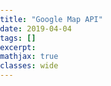 ```yaml
---
title: "Google Map API"
date: 2019-04-04
tags: []
excerpt:
mathjax: true
classes: wide
---
```



<div>
<html>
  <head>
    <title>Styled Map Types</title>
    <meta name="viewport" content="initial-scale=1.0, user-scalable=no">
    <meta charset="utf-8">
    <style>
      /*Always set the map height explicitly to define the size of the div *element that contains the map.*/
      #map {
        height: 100%;
      }
      /*Optional: Makes the sample page fill the window.*/
      html, body {
        height: 100%;
        margin: 0;
        padding: 0;
      }
    </style>
  </head>
  <body>
    <div id="map"></div>
    <script>
      function initMap() {

        // Create a new StyledMapType object, passing it an array of styles,
        // and the name to be displayed on the map type control.
        var styledMapType = new google.maps.StyledMapType(
            [
              {elementType: 'geometry', stylers: [{color: '#ebe3cd'}]},
              {elementType: 'labels.text.fill', stylers: [{color: '#523735'}]},
              {elementType: 'labels.text.stroke', stylers: [{color: '#f5f1e6'}]},
              {
                featureType: 'administrative',
                elementType: 'geometry.stroke',
                stylers: [{color: '#c9b2a6'}]
              },
              {
                featureType: 'administrative.land_parcel',
                elementType: 'geometry.stroke',
                stylers: [{color: '#dcd2be'}]
              },
              {
                featureType: 'administrative.land_parcel',
                elementType: 'labels.text.fill',
                stylers: [{color: '#ae9e90'}]
              },
              {
                featureType: 'landscape.natural',
                elementType: 'geometry',
                stylers: [{color: '#dfd2ae'}]
              },
              {
                featureType: 'poi',
                elementType: 'geometry',
                stylers: [{color: '#dfd2ae'}]
              },
              {
                featureType: 'poi',
                elementType: 'labels.text.fill',
                stylers: [{color: '#93817c'}]
              },
              {
                featureType: 'poi.park',
                elementType: 'geometry.fill',
                stylers: [{color: '#a5b076'}]
              },
              {
                featureType: 'poi.park',
                elementType: 'labels.text.fill',
                stylers: [{color: '#447530'}]
              },
              {
                featureType: 'road',
                elementType: 'geometry',
                stylers: [{color: '#f5f1e6'}]
              },
              {
                featureType: 'road.arterial',
                elementType: 'geometry',
                stylers: [{color: '#fdfcf8'}]
              },
              {
                featureType: 'road.highway',
                elementType: 'geometry',
                stylers: [{color: '#f8c967'}]
              },
              {
                featureType: 'road.highway',
                elementType: 'geometry.stroke',
                stylers: [{color: '#e9bc62'}]
              },
              {
                featureType: 'road.highway.controlled_access',
                elementType: 'geometry',
                stylers: [{color: '#e98d58'}]
              },
              {
                featureType: 'road.highway.controlled_access',
                elementType: 'geometry.stroke',
                stylers: [{color: '#db8555'}]
              },
              {
                featureType: 'road.local',
                elementType: 'labels.text.fill',
                stylers: [{color: '#806b63'}]
              },
              {
                featureType: 'transit.line',
                elementType: 'geometry',
                stylers: [{color: '#dfd2ae'}]
              },
              {
                featureType: 'transit.line',
                elementType: 'labels.text.fill',
                stylers: [{color: '#8f7d77'}]
              },
              {
                featureType: 'transit.line',
                elementType: 'labels.text.stroke',
                stylers: [{color: '#ebe3cd'}]
              },
              {
                featureType: 'transit.station',
                elementType: 'geometry',
                stylers: [{color: '#dfd2ae'}]
              },
              {
                featureType: 'water',
                elementType: 'geometry.fill',
                stylers: [{color: '#b9d3c2'}]
              },
              {
                featureType: 'water',
                elementType: 'labels.text.fill',
                stylers: [{color: '#92998d'}]
              }
            ],
            {name: 'Styled Map'});

        // Create a map object, and include the MapTypeId to add
        // to the map type control.
        var map = new google.maps.Map(document.getElementById('map'), {
          center: {lat: 55.647, lng: 37.581},
          zoom: 11,
          mapTypeControlOptions: {
            mapTypeIds: ['roadmap', 'satellite', 'hybrid', 'terrain',
                    'styled_map']
          }
        });

        //Associate the styled map with the MapTypeId and set it to display.
        map.mapTypes.set('styled_map', styledMapType);
        map.setMapTypeId('styled_map');
      }
    </script>
    <script async defer
    src="https://maps.googleapis.com/maps/api/js?key=AIzaSyA7MLuQQa-SFMeIszcF28LM6R81KT4cvZY&callback=initMap">
    </script>
  </body>
</html>
</div>
